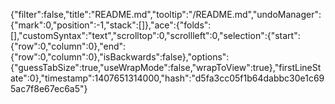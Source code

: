 {"filter":false,"title":"README.md","tooltip":"/README.md","undoManager":{"mark":0,"position":-1,"stack":[]},"ace":{"folds":[],"customSyntax":"text","scrolltop":0,"scrollleft":0,"selection":{"start":{"row":0,"column":0},"end":{"row":0,"column":0},"isBackwards":false},"options":{"guessTabSize":true,"useWrapMode":false,"wrapToView":true},"firstLineState":0},"timestamp":1407651314000,"hash":"d5fa3cc05f1b64dabbc30e1c695ac7f8e67ec6a5"}